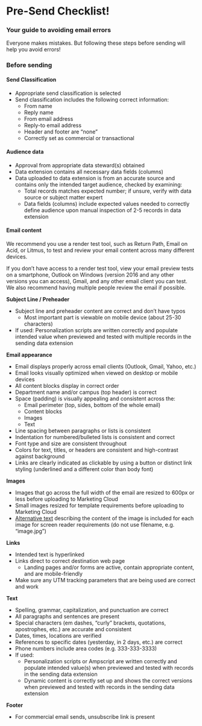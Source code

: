 # Pre-Send Checklist!

### Your guide to avoiding email errors

Everyone makes mistakes. But following these steps before sending will help you avoid errors!&#x20;

### Before sending

#### Send Classification

* Appropriate send classification is selected&#x20;
* Send classification includes the following correct information:
  * From name
  * Reply name
  * From email address
  * Reply-to email address
  * Header and footer are “none”
  * Correctly set as commercial or transactional&#x20;

#### Audience data

* Approval from appropriate data steward(s) obtained
* Data extension contains all necessary data fields (columns)
* Data uploaded to data extension is from an accurate source and contains only the intended target audience, checked by examining:
  * Total records matches expected number; if unsure, verify with data source or subject matter expert&#x20;
  * Data fields (columns) include expected values needed to correctly define audience upon manual inspection of 2-5 records in data extension

#### Email content

We recommend you use a render test tool, such as Return Path, Email on Acid, or Litmus, to test and review your email content across many different devices.&#x20;

If you don’t have access to a render test tool, view your email preview tests on a smartphone, Outlook on Windows (version 2016 and any other versions you can access), Gmail, and any other email client you can test. We also recommend having multiple people review the email if possible.&#x20;

**Subject Line / Preheader**

* Subject line and preheader content are correct and don’t have typos
  * Most important part is viewable on mobile device (about 25-30 characters)
* If used: Personalization scripts are written correctly and populate intended value when previewed and tested with multiple records in the sending data extension&#x20;

**Email appearance**

* Email displays properly across email clients (Outlook, Gmail, Yahoo, etc.)
* Email looks visually optimized when viewed on desktop or mobile devices
* All content blocks display in correct order
* Department name and/or campus (top header) is correct
* Space (padding) is visually appealing and consistent across the:
  * Email perimeter (top, sides, bottom of the whole email)
  * Content blocks
  * Images
  * Text
* Line spacing between paragraphs or lists is consistent
* Indentation for numbered/bulleted lists is consistent and correct
* Font type and size are consistent throughout
* Colors for text, titles, or headers are consistent and high-contrast against background&#x20;
* Links are clearly indicated as clickable by using a button or distinct link styling (underlined and a different color than body font)

**Images**

* Images that go across the full width of the email are resized to 600px or less before uploading to Marketing Cloud
* Small images resized for template requirements before uploading to Marketing Cloud
* [Alternative text](https://www.campaignmonitor.com/resources/guides/alt-text-in-email/) describing the content of the image is included for each image for screen reader requirements (do not use filename, e.g. “image.jpg”)

**Links**

* Intended text is hyperlinked
* Links direct to correct destination web page
  * Landing pages and/or forms are active, contain appropriate content, and are mobile-friendly
* Make sure any UTM tracking parameters that are being used are correct and work

**Text**

* Spelling, grammar, capitalization, and punctuation are correct
* All paragraphs and sentences are present
* Special characters (em dashes, “curly” brackets, quotations, apostrophes, etc.) are accurate and consistent
* Dates, times, locations are verified
* References to specific dates (yesterday, in 2 days, etc.) are correct
* Phone numbers include area codes (e.g. 333-333-3333)
* If used:&#x20;
  * Personalization scripts or Ampscript are written correctly and populate intended value(s) when previewed and tested with records in the sending data extension&#x20;
  * Dynamic content is correctly set up and shows the correct versions when previewed and tested with records in the sending data extension&#x20;

**Footer**

* For commercial email sends, unsubscribe link is present
